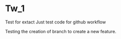 # Tw_1
Test for extact
Just test code for github workflow

Testing the creation of branch to create a new feature.
